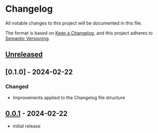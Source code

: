 # Changelog

All notable changes to this project will be documented in this file.

The format is based on [Keep a Changelog], and this project adheres to [Semantic Versioning].

## [Unreleased]

## [0.1.0] - 2024-02-22
### Changed

- Improvements applied to the Changelog file structure

## [0.0.1] - 2024-02-22

- initial release

<!-- Links -->
[keep a changelog]: https://keepachangelog.com/en/1.0.0/
[semantic versioning]: https://semver.org/spec/v2.0.0.html

<!-- Versions -->
[unreleased]: https://github.com/danniel-rodrigues/obscuria/compare/v0.0.2...HEAD
[0.0.2]: https://github.com/danniel-rodrigues/obscuria/compare/v0.0.1...v0.0.2
[0.0.1]: https://github.com/danniel-rodrigues/obscuria/releases/tag/v0.0.1